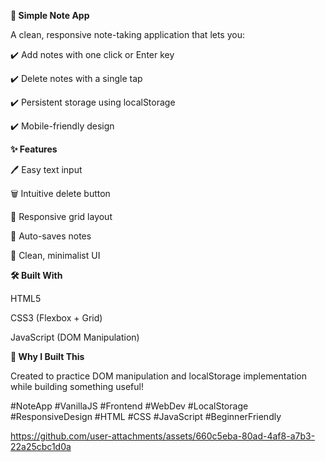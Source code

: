 **📝 Simple Note App**

A clean, responsive note-taking application that lets you:

✔️ Add notes with one click or Enter key

✔️ Delete notes with a single tap

✔️ Persistent storage using localStorage

✔️ Mobile-friendly design

**✨ Features**

🖊️ Easy text input

🗑️ Intuitive delete button

📱 Responsive grid layout

💾 Auto-saves notes

🎨 Clean, minimalist UI

**🛠️ Built With**

HTML5

CSS3 (Flexbox + Grid)

JavaScript (DOM Manipulation)

**🌟 Why I Built This**

Created to practice DOM manipulation and localStorage implementation while building something useful!

#NoteApp 
#VanillaJS 
#Frontend 
#WebDev 
#LocalStorage 
#ResponsiveDesign 
#HTML 
#CSS 
#JavaScript 
#BeginnerFriendly

https://github.com/user-attachments/assets/660c5eba-80ad-4af8-a7b3-22a25cbc1d0a
